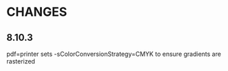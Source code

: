 # CHANGES

## 8.10.3

pdf=printer sets -sColorConversionStrategy=CMYK to ensure gradients are rasterized
